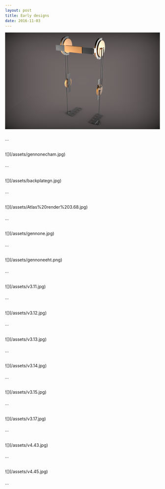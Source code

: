 ```yaml
---
layout: post
title: Early designs
date: 2016-11-03
---
```

![](/assets/Atlas%20render.52.jpg)
<h6>...</h6>
![](/assets/gennonecham.jpg)
<h6>...</h6>
![](/assets/backplategn.jpg)
<h6>...</h6>
![](/assets/Atlas%20render%203.68.jpg)
<h6>...</h6>
![](/assets/gennone.jpg)
<h6>...</h6>
![](/assets/gennoneeht.png)
<h6>...</h6>
![](/assets/v3.11.jpg)
<h6>...</h6>
![](/assets/v3.12.jpg)
<h6>...</h6>
![](/assets/v3.13.jpg)
<h6>...</h6>
![](/assets/v3.14.jpg)
<h6>...</h6>
![](/assets/v3.15.jpg)
<h6>...</h6>
![](/assets/v3.17.jpg)
<h6>...</h6>
![](/assets/v4.43.jpg)
<h6>...</h6>
![](/assets/v4.45.jpg)
<h6>...</h6>
